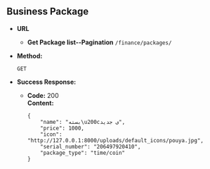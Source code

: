 **Business Package**
----

* **URL**

  * **Get Package list--Pagination** `/finance/packages/`

* **Method:**
  
  `GET`
  

* **Success Response:**
  
  * **Code:** 200 <br />
    **Content:** 
    
        {
            "name": "بسته\u200cی جدید",
            "price": 1000,
            "icon": "http://127.0.0.1:8000/uploads/default_icons/pouya.jpg",
            "serial_number": "206497920410",
            "package_type": "time/coin"
        }
 